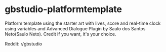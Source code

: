 # gbstudio-platformtemplate
Platform template using the starter art with lives, score and real-time clock using variables and Advanced Dialogue Plugin by Saulo dos Santos Neto(Saulo Neto).
Credit if you want, it's your choice.

Reddit: r/gbstudio
